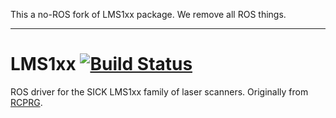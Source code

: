 This a no-ROS fork of LMS1xx package. We remove all ROS things.



------
LMS1xx [![Build Status](https://travis-ci.org/clearpathrobotics/LMS1xx.svg?branch=master)](https://travis-ci.org/clearpathrobotics/LMS1xx)
======

ROS driver for the SICK LMS1xx family of laser scanners. Originally from [RCPRG](https://github.com/RCPRG-ros-pkg/RCPRG_laser_drivers).
